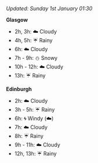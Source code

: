 *Updated: Sunday 1st January 01:30*

**Glasgow**

* 2h, 3h: :cloud: Cloudy
* 4h, 5h: :umbrella: Rainy
* 6h: :cloud: Cloudy
* 7h - 9h: :snowman: Snowy
* 10h - 12h: :cloud: Cloudy
* 13h: :umbrella: Rainy

**Edinburgh**

* 2h: :cloud: Cloudy
* 3h - 5h: :umbrella: Rainy
* 6h: :cyclone: Windy (:cloud:)
* 7h: :cloud: Cloudy
* 8h: :umbrella: Rainy
* 9h - 11h: :cloud: Cloudy
* 12h, 13h: :umbrella: Rainy
